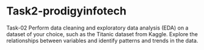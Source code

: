 # Task2-prodigyinfotech
Task-02 Perform data cleaning and exploratory data analysis (EDA) on a dataset of your choice, such as the Titanic dataset from Kaggle. Explore the relationships between variables and identify patterns and trends in the data.
